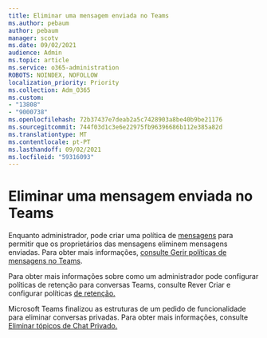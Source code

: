 ```yaml
---
title: Eliminar uma mensagem enviada no Teams
ms.author: pebaum
author: pebaum
manager: scotv
ms.date: 09/02/2021
audience: Admin
ms.topic: article
ms.service: o365-administration
ROBOTS: NOINDEX, NOFOLLOW
localization_priority: Priority
ms.collection: Adm_O365
ms.custom:
- "13808"
- "9000738"
ms.openlocfilehash: 72b37437e7deab2a5c7428903a8be40b9be21176
ms.sourcegitcommit: 744f03d1c3e6e22975fb96396686b112e385a82d
ms.translationtype: MT
ms.contentlocale: pt-PT
ms.lasthandoff: 09/02/2021
ms.locfileid: "59316093"
---
```

# <a name="delete-a-sent-message-in-teams"></a>Eliminar uma mensagem enviada no Teams

Enquanto administrador, pode criar uma política de [mensagens](https://admin.teams.microsoft.com/policies/messaging) para permitir que os proprietários das mensagens eliminem mensagens enviadas. Para obter mais informações, [consulte Gerir políticas de mensagens no Teams](https://docs.microsoft.com/microsoftteams/messaging-policies-in-teams).

Para obter mais informações sobre como um administrador pode configurar políticas de retenção para conversas Teams, consulte Rever Criar e configurar políticas [de retenção.](https://docs.microsoft.com/microsoft-365/compliance/create-retention-policies) 

Microsoft Teams finalizou as estruturas de um pedido de funcionalidade para eliminar conversas privadas. Para obter mais informações, consulte [Eliminar tópicos de Chat Privado.](https://microsoftteams.uservoice.com/forums/555103-public/suggestions/33535006-delete-private-chat-threads)